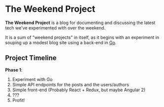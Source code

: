 # The Weekend Project

**The Weekend Project** is a blog for documenting and discussing the latest tech we've experimented with over the weekend.

It is a sum of "weekend projects" in itself, as it begins with an experiment in souping up a modest blog site using a back-end in [Go][].

## Project Timeline

**Phase 1**:

1. Experiment with Go
2. Simple API endpoints for the posts and the users/authors
3. Simple front-end (Probably React + Redux, but maybe Angular 2)
4. ???
5. Profit!

[Go]: https://golang.org/ "Go Nuts!"